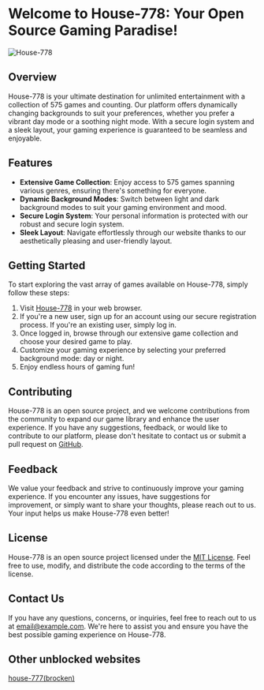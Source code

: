 # Welcome to House-778: Your Open Source Gaming Paradise!

![House-778](https://example.com/paradise_logo.png)

## Overview

House-778 is your ultimate destination for unlimited entertainment with a collection of 575 games and counting. Our platform offers dynamically changing backgrounds to suit your preferences, whether you prefer a vibrant day mode or a soothing night mode. With a secure login system and a sleek layout, your gaming experience is guaranteed to be seamless and enjoyable.

## Features

- **Extensive Game Collection**: Enjoy access to 575 games spanning various genres, ensuring there's something for everyone.
- **Dynamic Background Modes**: Switch between light and dark background modes to suit your gaming environment and mood.
- **Secure Login System**: Your personal information is protected with our robust and secure login system.
- **Sleek Layout**: Navigate effortlessly through our website thanks to our aesthetically pleasing and user-friendly layout.

## Getting Started

To start exploring the vast array of games available on House-778, simply follow these steps:

1. Visit [House-778](https://house-778.github.io) in your web browser.
2. If you're a new user, sign up for an account using our secure registration process. If you're an existing user, simply log in.
3. Once logged in, browse through our extensive game collection and choose your desired game to play.
4. Customize your gaming experience by selecting your preferred background mode: day or night.
5. Enjoy endless hours of gaming fun!

## Contributing

House-778 is an open source project, and we welcome contributions from the community to expand our game library and enhance the user experience. If you have any suggestions, feedback, or would like to contribute to our platform, please don't hesitate to contact us or submit a pull request on [GitHub](https://github.com/example/house-778).

## Feedback

We value your feedback and strive to continuously improve your gaming experience. If you encounter any issues, have suggestions for improvement, or simply want to share your thoughts, please reach out to us. Your input helps us make House-778 even better!

## License

House-778 is an open source project licensed under the [MIT License](https://opensource.org/licenses/MIT). Feel free to use, modify, and distribute the code according to the terms of the license.

## Contact Us

If you have any questions, concerns, or inquiries, feel free to reach out to us at [email@example.com](mailto:javapythoinfo@gmail.com). We're here to assist you and ensure you have the best possible gaming experience on House-778.

## Other unblocked websites
[house-777(brocken)](house-777.github.io)

